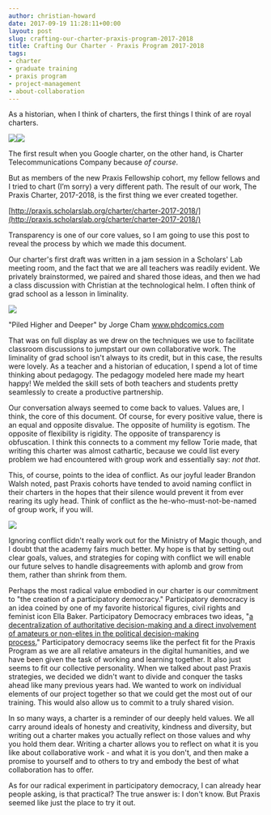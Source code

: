 ```yaml
---
author: christian-howard
date: 2017-09-19 11:28:11+00:00
layout: post
slug: crafting-our-charter-praxis-program-2017-2018
title: Crafting Our Charter - Praxis Program 2017-2018
tags:
- charter
- graduate training
- praxis program
- project-management
- about-collaboration
---
```


As a historian, when I think of charters, the first things I think of are royal charters.




![](http://static.scholarslab.org/wp-content/uploads/2017/09/Virginia-Company-charter-16061-300x208.jpg)![](http://static.scholarslab.org/wp-content/uploads/2017/09/pocahontas-21-300x174.png)




The first result when you Google charter, on the other hand, is Charter Telecommunications Company because _of course_.


But as members of the new Praxis Fellowship cohort, my fellow fellows and I tried to chart (I’m sorry) a very different path. The result of our work, The Praxis Charter, 2017-2018, is the first thing we ever created together.

[http://praxis.scholarslab.org/charter/charter-2017-2018/](http://praxis.scholarslab.org/charter/charter-2017-2018/)

Transparency is one of our core values, so I am going to use this post to reveal the process by which we made this document.

Our charter's first draft was written in a jam session in a Scholars' Lab meeting room, and the fact that we are all teachers was readily evident. We privately brainstormed, we paired and shared those ideas, and then we had a class discussion with Christian at the technological helm. I often think of grad school as a lesson in liminality.

![](http://static.scholarslab.org/wp-content/uploads/2017/09/0bc2317892d97c002c86f61fd5fa3aba-300x130.jpg)


"Piled Higher and Deeper" by Jorge Cham www.phdcomics.com


That was on full display as we drew on the techniques we use to facilitate classroom discussions to jumpstart our own collaborative work. The liminality of grad school isn't always to its credit, but in this case, the results were lovely. As a teacher and a historian of education, I spend a lot of time thinking about pedagogy. The pedagogy modeled here made my heart happy! We melded the skill sets of both teachers and students pretty seamlessly to create a productive partnership.

Our conversation always seemed to come back to values. Values are, I think, the core of this document. Of course, for every positive value, there is an equal and opposite disvalue. The opposite of humility is egotism. The opposite of flexibility is rigidity. The opposite of transparency is obfuscation. I think this connects to a comment my fellow Torie made, that writing this charter was almost cathartic, because we could list every problem we had encountered with group work and essentially say: _not that_.

This, of course, points to the idea of conflict. As our joyful leader Brandon Walsh noted, past Praxis cohorts have tended to avoid naming conflict in their charters in the hopes that their silence would prevent it from ever rearing its ugly head. Think of conflict as the he-who-must-not-be-named of group work, if you will.

![](http://static.scholarslab.org/wp-content/uploads/2017/09/AAEAAQAAAAAAAAiEAAAAJDk1Yjg4OTEzLTg0MzQtNDYwYi1iZjM4LWE5ZjFjZGNhNzkwYw-300x161.jpg)

Ignoring conflict didn't really work out for the Ministry of Magic though, and I doubt that the academy fairs much better. My hope is that by setting out clear goals, values, and strategies for coping with conflict we will enable our future selves to handle disagreements with aplomb and grow from them, rather than shrink from them.

Perhaps the most radical value embodied in our charter is our commitment to "the creation of a participatory democracy." Participatory democracy is an idea coined by one of my favorite historical figures, civil rights and feminist icon Ella Baker. Participatory Democracy embraces two ideas, "[a decentralization of authoritative decision-making and a direct involvement of amateurs or non-elites in the political decision-making process.](https://www.american.edu/spa/publicpurpose/upload/Partcipatory-Democracy-The-Bridge-from-Civil-Rights-to-Women-s-Liberation.pdf)" Participatory democracy seems like the perfect fit for the Praxis Program as we are all relative amateurs in the digital humanities, and we have been given the task of working and learning together. It also just seems to fit our collective personality. When we talked about past Praxis strategies, we decided we didn't want to divide and conquer the tasks ahead like many previous years had. We wanted to work on individual elements of our project together so that we could get the most out of our training. This would also allow us to commit to a truly shared vision.

In so many ways, a charter is a reminder of our deeply held values. We all carry around ideals of honesty and creativity, kindness and diversity, but writing out a charter makes you actually reflect on those values and why you hold them dear. Writing a charter allows you to reflect on what it is you like about collaborative work - and what it is you don't, and then make a promise to yourself and to others to try and embody the best of what collaboration has to offer.

As for our radical experiment in participatory democracy, I can already hear people asking, is that practical? The true answer is: I don't know. But Praxis seemed like just the place to try it out.


